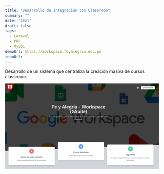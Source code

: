 ```yaml
---
title: "Desarrollo de Integración con Classroom"
summary: ""
date: "2021"
draft: false
tags:
  - Laravel
  - PHP
  - MySQL
demoUrl: https://workspace.feyalegria.edu.pe
repoUrl: ''
---
```


Desarrollo de un sistema que centraliza la creación masiva de cursos classroom.

![FYA](../../../../public/proyectos/desarrollo_workspace.png)